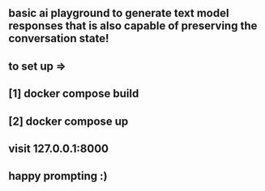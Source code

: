 ## basic ai playground to generate text model responses that is also capable of preserving the conversation state!
## to set up =>
## [1] docker compose build
## [2] docker compose up

## visit 127.0.0.1:8000
## happy prompting :)
